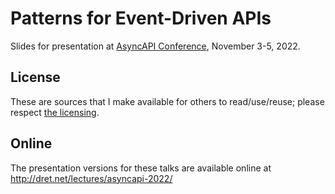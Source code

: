 # Patterns for Event-Driven APIs

Slides for presentation at [AsyncAPI Conference](https://conference.asyncapi.com/), November 3-5, 2022.

## License

These are sources that I make available for others to read/use/reuse; please respect [the licensing](../LICENSE).

## Online

The presentation versions for these talks are available online at http://dret.net/lectures/asyncapi-2022/
